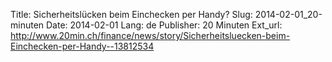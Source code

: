 Title: Sicherheitslücken beim Einchecken per Handy?
Slug: 2014-02-01_20-minuten
Date: 2014-02-01
Lang: de
Publisher: 20 Minuten
Ext_url: http://www.20min.ch/finance/news/story/Sicherheitsluecken-beim-Einchecken-per-Handy--13812534